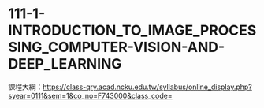 # 111-1-INTRODUCTION_TO_IMAGE_PROCESSING_COMPUTER-VISION-AND-DEEP_LEARNING
課程大綱：https://class-qry.acad.ncku.edu.tw/syllabus/online_display.php?syear=0111&sem=1&co_no=F743000&class_code=
